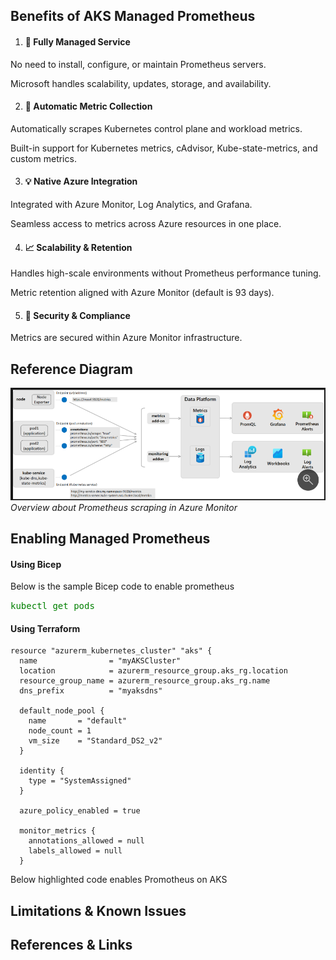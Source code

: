## Benefits of AKS Managed Prometheus
1. #### 🚀 Fully Managed Service
No need to install, configure, or maintain Prometheus servers.

Microsoft handles scalability, updates, storage, and availability.

2. #### 🔄 Automatic Metric Collection
Automatically scrapes Kubernetes control plane and workload metrics.

Built-in support for Kubernetes metrics, cAdvisor, Kube-state-metrics, and custom metrics.

3. #### 💡 Native Azure Integration
Integrated with Azure Monitor, Log Analytics, and Grafana.

Seamless access to metrics across Azure resources in one place.

4. #### 📈 Scalability & Retention
Handles high-scale environments without Prometheus performance tuning.

Metric retention aligned with Azure Monitor (default is 93 days).

5. #### 🔐 Security & Compliance
Metrics are secured within Azure Monitor infrastructure.

## Reference Diagram
![alt text](image.png)
*Overview about Prometheus scraping in Azure Monitor*

## Enabling Managed Prometheus
#### Using Bicep
Below is the sample Bicep code to enable prometheus

<span style="color: green; font-family: monospace;">kubectl get pods</span>

#### Using Terraform
```
resource "azurerm_kubernetes_cluster" "aks" {
  name                = "myAKSCluster"
  location            = azurerm_resource_group.aks_rg.location
  resource_group_name = azurerm_resource_group.aks_rg.name
  dns_prefix          = "myaksdns"

  default_node_pool {
    name       = "default"
    node_count = 1
    vm_size    = "Standard_DS2_v2"
  }

  identity {
    type = "SystemAssigned"
  }

  azure_policy_enabled = true

  monitor_metrics {
    annotations_allowed = null
    labels_allowed = null
  }
  ```
Below highlighted code enables Promotheus on AKS

## Limitations & Known Issues

## References & Links

